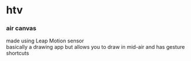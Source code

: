 # htv

### air canvas

made using Leap Motion sensor  
basically a drawing app but allows you to draw in mid-air and has gesture shortcuts
